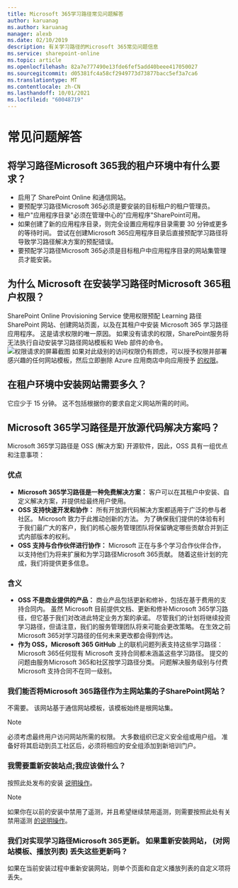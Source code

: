 ```yaml
---
title: Microsoft 365学习路径常见问题解答
author: karuanag
ms.author: karuanag
manager: alexb
ms.date: 02/10/2019
description: 有关学习路径的Microsoft 365常见问题信息
ms.service: sharepoint-online
ms.topic: article
ms.openlocfilehash: 82a7e777490e13fde6fef5add40beee417050027
ms.sourcegitcommit: d05381fc4a58cf2949773d73877bacc5ef3a7ca6
ms.translationtype: MT
ms.contentlocale: zh-CN
ms.lasthandoff: 10/01/2021
ms.locfileid: "60048719"
---
```

# <a name="frequently-asked-questions"></a>常见问题解答

## <a name="what-are-the-requirements-for-installing-microsoft-365-learning-pathways-into-my-tenant-environment"></a>将学习路径Microsoft 365我的租户环境中有什么要求？

- 启用了 SharePoint Online 和通信网站。
- 要预配学习路径Microsoft 365必须是要安装的目标租户的租户管理员。
- 租户"应用程序目录"必须在管理中心的"应用程序"SharePoint可用。
- 如果创建了新的应用程序目录，则完全设置应用程序目录需要 30 分钟或更多的等待时间。 尝试在创建Microsoft 365应用程序目录后直接预配学习路径将导致学习路径解决方案的预配错误。
- 要预配学习路径Microsoft 365必须是目标租户中应用程序目录的网站集管理员才能安装。

## <a name="why-is-microsoft-asking-for-tenant-permissions-when-installing-microsoft-365-learning-pathways"></a>为什么 Microsoft 在安装学习路径时Microsoft 365租户权限？

SharePoint Online Provisioning Service 使用权限预配 Learning 路径 SharePoint 网站、创建网站页面，以及在其租户中安装 Microsoft 365 学习路径应用程序。 这是请求权限的唯一原因。 如果没有请求的权限，SharePoint服务将无法执行自动安装学习路径网站模板和 Web 部件的命令。
![权限请求的屏幕截图](media/faqs-permissions-request-screenshot.png "权限请求") 如果对此级别的访问权限仍有顾虑，可以授予权限并部署感兴趣的任何网站模板，然后立即删除 Azure 应用商店中向应用授予 [的权限](https://myapps.microsoft.com)。

## <a name="how-long-will-it-take-to-install-the-site-in-our-tenant-environment"></a>在租户环境中安装网站需要多久？

它应少于 15 分钟。 这不包括根据你的要求自定义网站所需的时间。

## <a name="is-microsoft-365-learning-pathways-an-open-source-solution-and-what-are-the-implications"></a>Microsoft 365学习路径是开放源代码解决方案吗？

Microsoft 365学习路径是 OSS (解决方案) 开源软件，因此，OSS 具有一组优点和注意事项：

### <a name="benefits"></a>优点 

- **Microsoft 365学习路径是一种免费解决方案：** 客户可以在其租户中安装、自定义解决方案，并提供给最终用户使用。
- **OSS 支持快速开发和协作：** 所有开放源代码解决方案都适用于广泛的参与者社区。 Microsoft 致力于此推动创新的方法。 为了确保我们提供的体验有利于我们最广大的客户，我们的核心服务管理团队将保留确定哪些贡献合并到正式内部版本的权利。  
- **OSS 支持与合作伙伴进行协作：** Microsoft 正在与多个学习合作伙伴合作，以支持他们为将来扩展和为学习路径Microsoft 365贡献。 随着这些计划的完成，我们将提供更多信息。

### <a name="implications"></a>含义

- **OSS 不是商业提供的产品：** 商业产品包括更新和修补，包括在基于费用的支持合同内。 虽然 Microsoft 目前提供文档、更新和修补Microsoft 365学习路径，但它基于我们对改进此特定业务方案的承诺。 尽管我们的计划将继续投资学习路径，但请注意，我们的服务管理团队将来可能会更改策略。 在生效之前Microsoft 365对学习路径的任何未来更改都会得到传达。
- **作为 OSS，Microsoft 365 GitHub** 上的联机问题列表支持这些学习路径：Microsoft 365任何现有 Microsoft 支持合同都未涵盖这些学习路径。 提交的问题由服务Microsoft 365和社区按学习路径分类。 问题解决服务级别与付费 Microsoft 支持合同不在同一级别。  

### <a name="can-we-make-the-microsoft-365-learning-pathways-a-sub-site-of-our-primary-sharepoint-site-collection"></a>我们能否将Microsoft 365路径作为主网站集的子SharePoint网站？

不需要。 该网站基于通信网站模板，该模板始终是根网站集。

> [!NOTE]
> 必须考虑最终用户访问网站所需的权限。 大多数组织已定义安全组或用户组。 准备好将其启动到员工社区后，必须将相应的安全组添加到新培训门户。

### <a name="i-need-to-reinstall-the-site-what-should-i-do"></a>我需要重新安装站点;我应该做什么？

按照此处发布的安装 [说明操作](custom_provision.md)。

> [!NOTE]
> 如果你在以前的安装中禁用了遥测，并且希望继续禁用遥测，则需要按照此处有关禁用遥测 [的说明操作](https://github.com/pnp/custom-learning-office-365/blob/a7168c97a76e0b4122e3ddfc530f6a10c724c3e1/installation/README.md)。

### <a name="we-made-updates-to-our-implementation-of-microsoft-365-learning-pathways-will-we-lose-these-updates-made-to-site-template-playlists-if-we-reinstall-the-site"></a>我们对实现学习路径Microsoft 365更新。 如果重新安装网站， (对网站模板、播放列表) 丢失这些更新吗？

如果在当前安装过程中重新安装网站，则单个页面和自定义播放列表的自定义项将丢失。  
